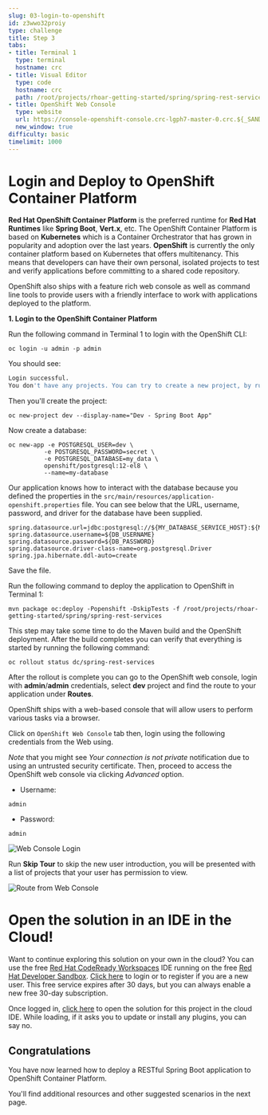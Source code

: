 ```yaml
---
slug: 03-login-to-openshift
id: z3wwo32proiy
type: challenge
title: Step 3
tabs:
- title: Terminal 1
  type: terminal
  hostname: crc
- title: Visual Editor
  type: code
  hostname: crc
  path: /root/projects/rhoar-getting-started/spring/spring-rest-services
- title: OpenShift Web Console
  type: website
  url: https://console-openshift-console.crc-lgph7-master-0.crc.${_SANDBOX_ID}.instruqt.io
  new_window: true
difficulty: basic
timelimit: 1000
---
```

# Login and Deploy to OpenShift Container Platform

**Red Hat OpenShift Container Platform** is the preferred runtime for **Red Hat Runtimes** like **Spring Boot**, **Vert.x**, etc. The OpenShift Container Platform is based on **Kubernetes** which is a Container Orchestrator that has grown in popularity and adoption over the last years. **OpenShift** is currently the only container platform based on Kubernetes that offers multitenancy. This means that developers can have their own personal, isolated projects to test and verify applications before committing to a shared code repository.

OpenShift also ships with a feature rich web console as well as command line tools to provide users with a friendly interface to work with applications deployed to the platform.

**1. Login to the OpenShift Container Platform**

Run the following command in Terminal 1 to login with the OpenShift CLI:

```
oc login -u admin -p admin
```

You should see:

```bash
Login successful.
You don't have any projects. You can try to create a new project, by running `oc new-project <projectname>`
```

Then you'll create the project:

```
oc new-project dev --display-name="Dev - Spring Boot App"
```

Now create a database:

```
oc new-app -e POSTGRESQL_USER=dev \
          -e POSTGRESQL_PASSWORD=secret \
          -e POSTGRESQL_DATABASE=my_data \
          openshift/postgresql:12-el8 \
          --name=my-database
```

Our application knows how to interact with the database because you defined the properties in the `src/main/resources/application-openshift.properties` file. You can see below that the URL, username, password, and driver for the database have been supplied.

```text
spring.datasource.url=jdbc:postgresql://${MY_DATABASE_SERVICE_HOST}:${MY_DATABASE_SERVICE_PORT}/my_data
spring.datasource.username=${DB_USERNAME}
spring.datasource.password=${DB_PASSWORD}
spring.datasource.driver-class-name=org.postgresql.Driver
spring.jpa.hibernate.ddl-auto=create
```

Save the file.

Run the following command to deploy the application to OpenShift in Terminal 1:

```
mvn package oc:deploy -Popenshift -DskipTests -f /root/projects/rhoar-getting-started/spring/spring-rest-services
```

This step may take some time to do the Maven build and the OpenShift deployment. After the build completes you can verify that everything is started by running the following command:

```
oc rollout status dc/spring-rest-services
```

After the rollout is complete you can go to the OpenShift web console, login with **admin**/**admin** credentials, select **dev** project and find the route to your application under **Routes**.

OpenShift ships with a web-based console that will allow users to perform various tasks via a browser.

Click on `OpenShift Web Console` tab then, login using the following credentials from the Web using.

*Note* that you might see *Your connection is not private* notification due to using an untrusted security certificate. Then, proceed to access the OpenShift web console via clicking *Advanced* option.

* Username:
```
admin
```

* Password:
```
admin
```

![Web Console Login](https://raw.githubusercontent.com/openshift-instruqt/instruqt/master/assets/middleware/quarkus/login.png)

Run **Skip Tour** to skip the new user introduction, you will be presented with a list of projects that your user has permission to view.

![Route from Web Console](https://raw.githubusercontent.com/openshift-instruqt/instruqt/master/assets/middleware/rhoar-spring-rest-services/rest-web-openshift.png)

# Open the solution in an IDE in the Cloud!
Want to continue exploring this solution on your own in the cloud? You can use the free [Red Hat CodeReady Workspaces](https://developers.redhat.com/products/codeready-workspaces/overview) IDE running on the free [Red Hat Developer Sandbox](http://red.ht/dev-sandbox). [Click here](https://workspaces.openshift.com) to login or to register if you are a new user. This free service expires after 30 days, but you can always enable a new free 30-day subscription.

Once logged in, [click here](https://workspaces.openshift.com/f?url=https://raw.githubusercontent.com/openshift-katacoda/rhoar-getting-started/solution/spring/spring-rest-services/devfile.yaml) to open the solution for this project in the cloud IDE. While loading, if it asks you to update or install any plugins, you can say no.

## Congratulations

You have now learned how to deploy a RESTful Spring Boot application to OpenShift Container Platform.

You'll find additional resources and other suggested scenarios in the next page.